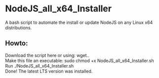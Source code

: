 # NodeJS_all_x64_Installer
A bash script to automate the install or update NodeJS on any Linux x64 distributions.


## Howto:
Download the script here or using: wget.. \
Make this file an executable: sudo chmod +x NodeJS_all_x64_Installer.sh \
Run ./NodeJS_all_x64_Installer.sh \
Done! The latest LTS version was installed.

